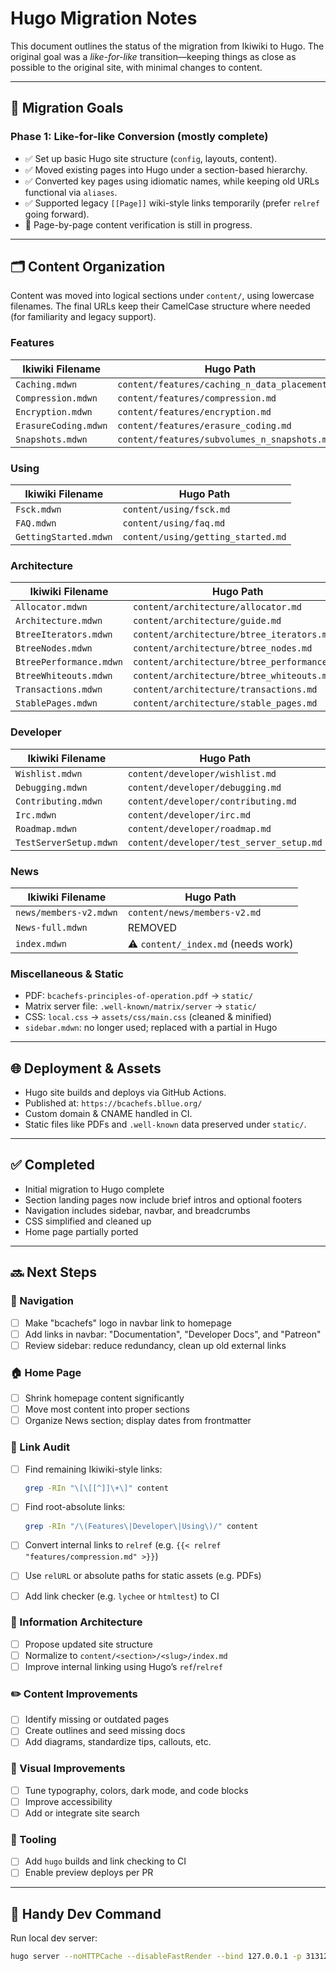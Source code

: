 # Hugo Migration Notes

This document outlines the status of the migration from Ikiwiki to Hugo. The original goal was a *like-for-like* transition—keeping things as close as possible to the original site, with minimal changes to content.

---

## 🎯 Migration Goals

### Phase 1: Like-for-like Conversion (mostly complete)

* ✅ Set up basic Hugo site structure (`config`, layouts, content).
* ✅ Moved existing pages into Hugo under a section-based hierarchy.
* ✅ Converted key pages using idiomatic names, while keeping old URLs functional via `aliases`.
* ✅ Supported legacy `[[Page]]` wiki-style links temporarily (prefer `relref` going forward).
* 🔄 Page-by-page content verification is still in progress.

---

## 🗂 Content Organization

Content was moved into logical sections under `content/`, using lowercase filenames. The final URLs keep their CamelCase structure where needed (for familiarity and legacy support).

### Features

| Ikiwiki Filename     | Hugo Path                                      |
| -------------------- | ---------------------------------------------- |
| `Caching.mdwn`       | `content/features/caching_n_data_placement.md` |
| `Compression.mdwn`   | `content/features/compression.md`              |
| `Encryption.mdwn`    | `content/features/encryption.md`               |
| `ErasureCoding.mdwn` | `content/features/erasure_coding.md`           |
| `Snapshots.mdwn`     | `content/features/subvolumes_n_snapshots.md`   |

### Using

| Ikiwiki Filename      | Hugo Path                          |
| --------------------- | ---------------------------------- |
| `Fsck.mdwn`           | `content/using/fsck.md`            |
| `FAQ.mdwn`            | `content/using/faq.md`             |
| `GettingStarted.mdwn` | `content/using/getting_started.md` |

### Architecture

| Ikiwiki Filename        | Hugo Path                                   |
| ----------------------- | ------------------------------------------- |
| `Allocator.mdwn`        | `content/architecture/allocator.md`         |
| `Architecture.mdwn`     | `content/architecture/guide.md`             |
| `BtreeIterators.mdwn`   | `content/architecture/btree_iterators.md`   |
| `BtreeNodes.mdwn`       | `content/architecture/btree_nodes.md`       |
| `BtreePerformance.mdwn` | `content/architecture/btree_performance.md` |
| `BtreeWhiteouts.mdwn`   | `content/architecture/btree_whiteouts.md`   |
| `Transactions.mdwn`     | `content/architecture/transactions.md`      |
| `StablePages.mdwn`      | `content/architecture/stable_pages.md`      |

### Developer

| Ikiwiki Filename       | Hugo Path                                |
| ---------------------- | ---------------------------------------- |
| `Wishlist.mdwn`        | `content/developer/wishlist.md`          |
| `Debugging.mdwn`       | `content/developer/debugging.md`         |
| `Contributing.mdwn`    | `content/developer/contributing.md`      |
| `Irc.mdwn`             | `content/developer/irc.md`               |
| `Roadmap.mdwn`         | `content/developer/roadmap.md`           |
| `TestServerSetup.mdwn` | `content/developer/test_server_setup.md` |

### News

| Ikiwiki Filename       | Hugo Path                                 |
| ---------------------- | ----------------------------------------- |
| `news/members-v2.mdwn` | `content/news/members-v2.md`              |
| `News-full.mdwn`       | REMOVED |
| `index.mdwn`           | ⚠️ `content/_index.md` (needs work)       |

### Miscellaneous & Static

* PDF: `bcachefs-principles-of-operation.pdf` → `static/`
* Matrix server file: `.well-known/matrix/server` → `static/`
* CSS: `local.css` → `assets/css/main.css` (cleaned & minified)
* `sidebar.mdwn`: no longer used; replaced with a partial in Hugo

---

## 🌐 Deployment & Assets

* Hugo site builds and deploys via GitHub Actions.
* Published at: `https://bcachefs.bllue.org/`
* Custom domain & CNAME handled in CI.
* Static files like PDFs and `.well-known` data preserved under `static/`.

---

## ✅ Completed

* Initial migration to Hugo complete
* Section landing pages now include brief intros and optional footers
* Navigation includes sidebar, navbar, and breadcrumbs
* CSS simplified and cleaned up
* Home page partially ported

---

## 🔜 Next Steps

### 🧭 Navigation

* [ ] Make "bcachefs" logo in navbar link to homepage
* [ ] Add links in navbar: "Documentation", "Developer Docs", and "Patreon"
* [ ] Review sidebar: reduce redundancy, clean up old external links

### 🏠 Home Page

* [ ] Shrink homepage content significantly
* [ ] Move most content into proper sections
* [ ] Organize News section; display dates from frontmatter

### 🔗 Link Audit

* [ ] Find remaining Ikiwiki-style links:

  ```sh
  grep -RIn "\[\[[^]]\+\]" content
  ```

* [ ] Find root-absolute links:

  ```sh
  grep -RIn "/\(Features\|Developer\|Using\)/" content
  ```

* [ ] Convert internal links to `relref` (e.g. `{{< relref "features/compression.md" >}}`)
* [ ] Use `relURL` or absolute paths for static assets (e.g. PDFs)
* [ ] Add link checker (e.g. `lychee` or `htmltest`) to CI

### 🧱 Information Architecture

* [ ] Propose updated site structure
* [ ] Normalize to `content/<section>/<slug>/index.md`
* [ ] Improve internal linking using Hugo’s `ref`/`relref`

### ✏️ Content Improvements

* [ ] Identify missing or outdated pages
* [ ] Create outlines and seed missing docs
* [ ] Add diagrams, standardize tips, callouts, etc.

### 🎨 Visual Improvements

* [ ] Tune typography, colors, dark mode, and code blocks
* [ ] Improve accessibility
* [ ] Add or integrate site search

### 🔧 Tooling

* [ ] Add `hugo` builds and link checking to CI
* [ ] Enable preview deploys per PR

---

## 🧪 Handy Dev Command

Run local dev server:

```sh
hugo server --noHTTPCache --disableFastRender --bind 127.0.0.1 -p 31312
```
